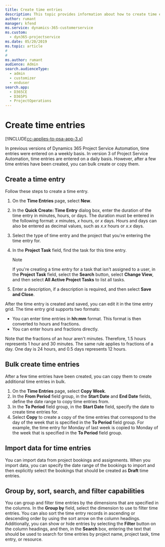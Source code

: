 ```yaml
---
title: Create time entries
description: This topic provides information about how to create time entries.
author: rumant
manager: kfend
ms.service: dynamics-365-customerservice
ms.custom: 
  - dyn365-projectservice
ms.date: 05/20/2019
ms.topic: article
#
#
ms.author: rumant
audience: Admin
search.audienceType: 
  - admin
  - customizer
  - enduser
search.app: 
  - D365CE
  - D365PS
  - ProjectOperations
---
```


# Create time entries

[!INCLUDE[cc-applies-to-psa-app-3.x](../includes/cc-applies-to-psa-app-3x.md)]

In previous versions of Dynamics 365 Project Service Automation, time entries were entered on a weekly basis. In version 3 of Project Service Automation, time entries are entered on a daily basis. However, after a few time entries have been created, you can bulk create or copy them.

## Create a time entry

Follow these steps to create a time entry.

1. On the **Time Entries** page, select **New**.
2. In the **Quick Create: Time Entry** dialog box, enter the duration of the time entry in minutes, hours, or days. The duration must be entered in the following format: *x* minutes, *x* hours, or *x* days. Hours and days can also be entered as decimal values, such as *x.x* hours or *x.x* days.
3. Select the type of time entry and the project that you're entering the time entry for.
4. In the **Project Task** field, find the task for this time entry.

    > [!NOTE]
    > If you're creating a time entry for a task that isn't assigned to a user, in the **Project Task** field, select the **Search** button, select **Change View**, and then select **All Active Project Tasks** to list all tasks.

5. Enter a description, if a description is required, and then select **Save and Close**.

After the time entry is created and saved, you can edit it in the time entry grid. The time entry grid supports two formats:

- You can enter time entries in **hh:mm** format. This format is then converted to hours and fractions.
- You can enter hours and fractions directly.

Note that the fractions of an hour aren't minutes. Therefore, 1.5 hours represents 1 hour and 30 minutes. The same rule applies to fractions of a day. One day is 24 hours, and 0.5 days represents 12 hours.

## Bulk create time entries

After a few time entries have been created, you can copy them to create additional time entries in bulk.

1. On the **Time Entries** page, select **Copy Week**.
2. In the **From Period** field group, in the **Start Date** and **End Date** fields, define the date range to copy time entries from.
3. In the **To Period** field group, in the **Start Date** field, specify the date to create time entries for.
4. Select **Copy** to create a copy of the time entries that correspond to the day of the week that is specified in the **To Period** field group. For example, the time entry for Monday of last week is copied to Monday of the week that is specified in the **To Period** field group.

## Import data for time entries

You can import data from project bookings and assignments. When you import data, you can specify the date range of the bookings to import and then explicitly select the bookings that should be created as **Draft** time entries.

## Group by, sort, search, and filter capabilities

You can group and filter time entries by the dimensions that are specified in the columns. In the **Group by** field, select the dimension to use to filter time entries. You can also sort the time entry records in ascending or descending order by using the sort arrow on the column headings. Additionally, you can show or hide entries by selecting the **Filter** button on the column headings, and then, in the **Search** box, entering the text that should be used to search for time entries by project name, project task, time entry, or resource.
